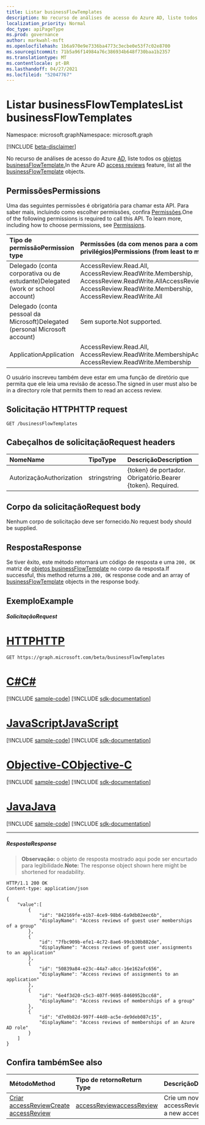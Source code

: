 ```yaml
---
title: Listar businessFlowTemplates
description: No recurso de análises de acesso do Azure AD, liste todos os objetos businessFlowTemplate.
localization_priority: Normal
doc_type: apiPageType
ms.prod: governance
author: markwahl-msft
ms.openlocfilehash: 1b6a970e9e7336ba4773c3ecbe0e53f7c02e8700
ms.sourcegitcommit: 71b5a96f14984a76c386934b648f730baa1b2357
ms.translationtype: MT
ms.contentlocale: pt-BR
ms.lasthandoff: 04/27/2021
ms.locfileid: "52047767"
---
```

# <a name="list-businessflowtemplates"></a><span data-ttu-id="88378-103">Listar businessFlowTemplates</span><span class="sxs-lookup"><span data-stu-id="88378-103">List businessFlowTemplates</span></span>

<span data-ttu-id="88378-104">Namespace: microsoft.graph</span><span class="sxs-lookup"><span data-stu-id="88378-104">Namespace: microsoft.graph</span></span>

[!INCLUDE [beta-disclaimer](../../includes/beta-disclaimer.md)]

<span data-ttu-id="88378-105">No recurso de análises de acesso do Azure [AD,](../resources/accessreviews-root.md) liste todos os [objetos businessFlowTemplate.](../resources/businessflowtemplate.md)</span><span class="sxs-lookup"><span data-stu-id="88378-105">In the Azure AD [access reviews](../resources/accessreviews-root.md) feature, list all the [businessFlowTemplate](../resources/businessflowtemplate.md) objects.</span></span>
## <a name="permissions"></a><span data-ttu-id="88378-106">Permissões</span><span class="sxs-lookup"><span data-stu-id="88378-106">Permissions</span></span>
<span data-ttu-id="88378-p101">Uma das seguintes permissões é obrigatória para chamar esta API. Para saber mais, incluindo como escolher permissões, confira [Permissões](/graph/permissions-reference).</span><span class="sxs-lookup"><span data-stu-id="88378-p101">One of the following permissions is required to call this API. To learn more, including how to choose permissions, see [Permissions](/graph/permissions-reference).</span></span>

|<span data-ttu-id="88378-109">Tipo de permissão</span><span class="sxs-lookup"><span data-stu-id="88378-109">Permission type</span></span>                        | <span data-ttu-id="88378-110">Permissões (da com menos para a com mais privilégios)</span><span class="sxs-lookup"><span data-stu-id="88378-110">Permissions (from least to most privileged)</span></span>              |
|:--------------------------------------|:---------------------------------------------------------|
|<span data-ttu-id="88378-111">Delegado (conta corporativa ou de estudante)</span><span class="sxs-lookup"><span data-stu-id="88378-111">Delegated (work or school account)</span></span>     | <span data-ttu-id="88378-112">AccessReview.Read.All, AccessReview.ReadWrite.Membership, AccessReview.ReadWrite.All</span><span class="sxs-lookup"><span data-stu-id="88378-112">AccessReview.Read.All, AccessReview.ReadWrite.Membership, AccessReview.ReadWrite.All</span></span>  |
|<span data-ttu-id="88378-113">Delegado (conta pessoal da Microsoft)</span><span class="sxs-lookup"><span data-stu-id="88378-113">Delegated (personal Microsoft account)</span></span> | <span data-ttu-id="88378-114">Sem suporte.</span><span class="sxs-lookup"><span data-stu-id="88378-114">Not supported.</span></span> |
|<span data-ttu-id="88378-115">Application</span><span class="sxs-lookup"><span data-stu-id="88378-115">Application</span></span>                            | <span data-ttu-id="88378-116">AccessReview.Read.All, AccessReview.ReadWrite.Membership</span><span class="sxs-lookup"><span data-stu-id="88378-116">AccessReview.Read.All, AccessReview.ReadWrite.Membership</span></span> |

<span data-ttu-id="88378-117">O usuário inscreveu também deve estar em uma função de diretório que permita que ele leia uma revisão de acesso.</span><span class="sxs-lookup"><span data-stu-id="88378-117">The signed in user must also be in a directory role that permits them to read an access review.</span></span>

## <a name="http-request"></a><span data-ttu-id="88378-118">Solicitação HTTP</span><span class="sxs-lookup"><span data-stu-id="88378-118">HTTP request</span></span>
<!-- { "blockType": "ignored" } -->
```http
GET /businessFlowTemplates
```
## <a name="request-headers"></a><span data-ttu-id="88378-119">Cabeçalhos de solicitação</span><span class="sxs-lookup"><span data-stu-id="88378-119">Request headers</span></span>
| <span data-ttu-id="88378-120">Nome</span><span class="sxs-lookup"><span data-stu-id="88378-120">Name</span></span>         | <span data-ttu-id="88378-121">Tipo</span><span class="sxs-lookup"><span data-stu-id="88378-121">Type</span></span>        | <span data-ttu-id="88378-122">Descrição</span><span class="sxs-lookup"><span data-stu-id="88378-122">Description</span></span> |
|:-------------|:------------|:------------|
| <span data-ttu-id="88378-123">Autorização</span><span class="sxs-lookup"><span data-stu-id="88378-123">Authorization</span></span> | <span data-ttu-id="88378-124">string</span><span class="sxs-lookup"><span data-stu-id="88378-124">string</span></span> | <span data-ttu-id="88378-p102">\{token\} de portador. Obrigatório.</span><span class="sxs-lookup"><span data-stu-id="88378-p102">Bearer \{token\}. Required.</span></span> |

## <a name="request-body"></a><span data-ttu-id="88378-127">Corpo da solicitação</span><span class="sxs-lookup"><span data-stu-id="88378-127">Request body</span></span>
<span data-ttu-id="88378-128">Nenhum corpo de solicitação deve ser fornecido.</span><span class="sxs-lookup"><span data-stu-id="88378-128">No request body should be supplied.</span></span>

## <a name="response"></a><span data-ttu-id="88378-129">Resposta</span><span class="sxs-lookup"><span data-stu-id="88378-129">Response</span></span>
<span data-ttu-id="88378-130">Se tiver êxito, este método retornará um código de resposta e uma `200, OK` matriz de [objetos businessFlowTemplate](../resources/businessflowtemplate.md) no corpo da resposta.</span><span class="sxs-lookup"><span data-stu-id="88378-130">If successful, this method returns a `200, OK` response code and an array of [businessFlowTemplate](../resources/businessflowtemplate.md) objects in the response body.</span></span>

## <a name="example"></a><span data-ttu-id="88378-131">Exemplo</span><span class="sxs-lookup"><span data-stu-id="88378-131">Example</span></span>
##### <a name="request"></a><span data-ttu-id="88378-132">Solicitação</span><span class="sxs-lookup"><span data-stu-id="88378-132">Request</span></span>


# <a name="http"></a>[<span data-ttu-id="88378-133">HTTP</span><span class="sxs-lookup"><span data-stu-id="88378-133">HTTP</span></span>](#tab/http)
<!-- {
  "blockType": "request",
  "name": "get_businessFlowTemplate"
}-->
```msgraph-interactive
GET https://graph.microsoft.com/beta/businessFlowTemplates
```
# <a name="c"></a>[<span data-ttu-id="88378-134">C#</span><span class="sxs-lookup"><span data-stu-id="88378-134">C#</span></span>](#tab/csharp)
[!INCLUDE [sample-code](../includes/snippets/csharp/get-businessflowtemplate-csharp-snippets.md)]
[!INCLUDE [sdk-documentation](../includes/snippets/snippets-sdk-documentation-link.md)]

# <a name="javascript"></a>[<span data-ttu-id="88378-135">JavaScript</span><span class="sxs-lookup"><span data-stu-id="88378-135">JavaScript</span></span>](#tab/javascript)
[!INCLUDE [sample-code](../includes/snippets/javascript/get-businessflowtemplate-javascript-snippets.md)]
[!INCLUDE [sdk-documentation](../includes/snippets/snippets-sdk-documentation-link.md)]

# <a name="objective-c"></a>[<span data-ttu-id="88378-136">Objective-C</span><span class="sxs-lookup"><span data-stu-id="88378-136">Objective-C</span></span>](#tab/objc)
[!INCLUDE [sample-code](../includes/snippets/objc/get-businessflowtemplate-objc-snippets.md)]
[!INCLUDE [sdk-documentation](../includes/snippets/snippets-sdk-documentation-link.md)]

# <a name="java"></a>[<span data-ttu-id="88378-137">Java</span><span class="sxs-lookup"><span data-stu-id="88378-137">Java</span></span>](#tab/java)
[!INCLUDE [sample-code](../includes/snippets/java/get-businessflowtemplate-java-snippets.md)]
[!INCLUDE [sdk-documentation](../includes/snippets/snippets-sdk-documentation-link.md)]

---


##### <a name="response"></a><span data-ttu-id="88378-138">Resposta</span><span class="sxs-lookup"><span data-stu-id="88378-138">Response</span></span>
><span data-ttu-id="88378-139">**Observação:** o objeto de resposta mostrado aqui pode ser encurtado para legibilidade.</span><span class="sxs-lookup"><span data-stu-id="88378-139">**Note:** The response object shown here might be shortened for readability.</span></span>
<!-- {
  "blockType": "response",
  "truncated": true,
  "@odata.type": "microsoft.graph.businessFlowTemplate",
    "isCollection": true
} -->
```http
HTTP/1.1 200 OK
Content-type: application/json

{
    "value":[
        {
            "id": "842169fe-e1b7-4ce9-98b6-6a9db02eec6b",
            "displayName": "Access reviews of guest user memberships of a group"
        },
        {
            "id": "7fbc909b-efe1-4c72-8ae6-99cb30b882de",
            "displayName": "Access reviews of guest user assignments to an application"
        },
        {
            "id": "50839a84-e23c-44a7-a8cc-16e162afc656",
            "displayName": "Access reviews of assignments to an application"
        },
        {
            "id": "6e4f3d20-c5c3-407f-9695-8460952bcc68",
            "displayName": "Access reviews of memberships of a group"
        },
        {
            "id": "d7e0b82d-997f-44d0-ac5e-de9deb087c15",
            "displayName": "Access reviews of memberships of an Azure AD role"
        }
    ]
}

```

## <a name="see-also"></a><span data-ttu-id="88378-140">Confira também</span><span class="sxs-lookup"><span data-stu-id="88378-140">See also</span></span>

| <span data-ttu-id="88378-141">Método</span><span class="sxs-lookup"><span data-stu-id="88378-141">Method</span></span>           | <span data-ttu-id="88378-142">Tipo de retorno</span><span class="sxs-lookup"><span data-stu-id="88378-142">Return Type</span></span>    |<span data-ttu-id="88378-143">Descrição</span><span class="sxs-lookup"><span data-stu-id="88378-143">Description</span></span>|
|:---------------|:--------|:----------|
|[<span data-ttu-id="88378-144">Criar accessReview</span><span class="sxs-lookup"><span data-stu-id="88378-144">Create accessReview</span></span>](accessreview-create.md) |    [<span data-ttu-id="88378-145">accessReview</span><span class="sxs-lookup"><span data-stu-id="88378-145">accessReview</span></span>](../resources/accessreview.md) |  <span data-ttu-id="88378-146">Crie um novo accessReview.</span><span class="sxs-lookup"><span data-stu-id="88378-146">Create a new accessReview.</span></span> |




<!--
{
  "type": "#page.annotation",
  "description": "List business flow template",
  "keywords": "",
  "section": "documentation",
  "tocPath": "",
  "suppressions": [
  ]
}
-->


